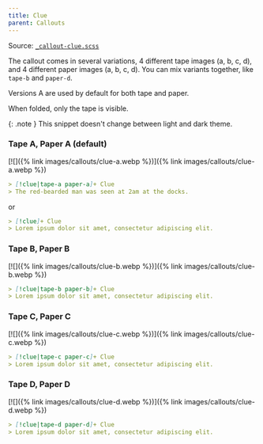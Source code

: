 ```yaml
---
title: Clue
parent: Callouts
---
```


Source: [`_callout-clue.scss`](https://github.com/ElsaTam/obsidian-fancy-a-story/blob/main/scss/editor/callouts/_callout-clue.scss)

The callout comes in several variations, 4 different tape images (a, b, c, d), and 4 different paper images (a, b, c, d). You can mix variants together, like `tape-b` and `paper-d`.

Versions A are used by default for both tape and paper.

When folded, only the tape is visible.

{: .note }
This snippet doesn't change between light and dark theme.

### Tape A, Paper A (default)

[![]({% link images/callouts/clue-a.webp %})]({% link images/callouts/clue-a.webp %})

```md
> [!clue|tape-a paper-a]+ Clue
> The red-bearded man was seen at 2am at the docks.
```

or

```markdown
> [!clue]+ Clue
> Lorem ipsum dolor sit amet, consectetur adipiscing elit.
```

### Tape B, Paper B

[![]({% link images/callouts/clue-b.webp %})]({% link images/callouts/clue-b.webp %})

```markdown
> [!clue|tape-b paper-b]+ Clue
> Lorem ipsum dolor sit amet, consectetur adipiscing elit.
```

### Tape C, Paper C

[![]({% link images/callouts/clue-c.webp %})]({% link images/callouts/clue-c.webp %})

```markdown
> [!clue|tape-c paper-c]+ Clue
> Lorem ipsum dolor sit amet, consectetur adipiscing elit.
```

### Tape D, Paper D

[![]({% link images/callouts/clue-d.webp %})]({% link images/callouts/clue-d.webp %})

```markdown
> [!clue|tape-d paper-d]+ Clue
> Lorem ipsum dolor sit amet, consectetur adipiscing elit.
```